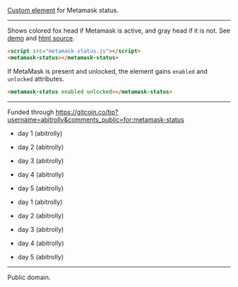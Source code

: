 [Custom element](https://html.spec.whatwg.org/multipage/custom-elements.html) for Metamask status.

---

Shows colored fox head if Metamask is active, and gray head if it is not. See [demo](https://abitrolly.github.io/metamask-status/demo.html) and [html source](demo.html).
```html
<script src="metamask-status.js"></script>
<metamask-status></metamask-status>
```

If MetaMask is present and unlocked, the element gains `enabled` and `unlocked` attributes.

```html
<metamask-status enabled unlocked></metamask-status>
```

---

Funded through https://gitcoin.co/tip?username=abitrolly&comments_public=for:metamask-status
 * day 1 (abitrolly)
 * day 2 (abitrolly)
 * day 3 (abitrolly)
 * day 4 (abitrolly)
 * day 5 (abitrolly)

 * day 1 (abitrolly)
 * day 2 (abitrolly)
 * day 3 (abitrolly)
 * day 4 (abitrolly)
 * day 5 (abitrolly)

---

Public domain.
